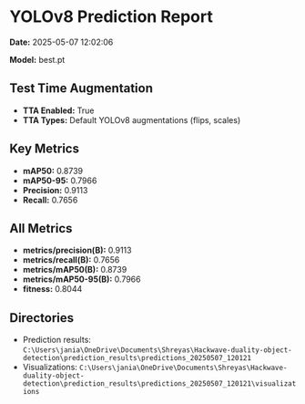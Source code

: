 # YOLOv8 Prediction Report

**Date:** 2025-05-07 12:02:06

**Model:** best.pt

## Test Time Augmentation

* **TTA Enabled:** True
* **TTA Types:** Default YOLOv8 augmentations (flips, scales)

## Key Metrics

* **mAP50:** 0.8739
* **mAP50-95:** 0.7966
* **Precision:** 0.9113
* **Recall:** 0.7656

## All Metrics

* **metrics/precision(B):** 0.9113
* **metrics/recall(B):** 0.7656
* **metrics/mAP50(B):** 0.8739
* **metrics/mAP50-95(B):** 0.7966
* **fitness:** 0.8044

## Directories

* Prediction results: `C:\Users\jania\OneDrive\Documents\Shreyas\Hackwave-duality-object-detection\prediction_results\predictions_20250507_120121`
* Visualizations: `C:\Users\jania\OneDrive\Documents\Shreyas\Hackwave-duality-object-detection\prediction_results\predictions_20250507_120121\visualizations`

